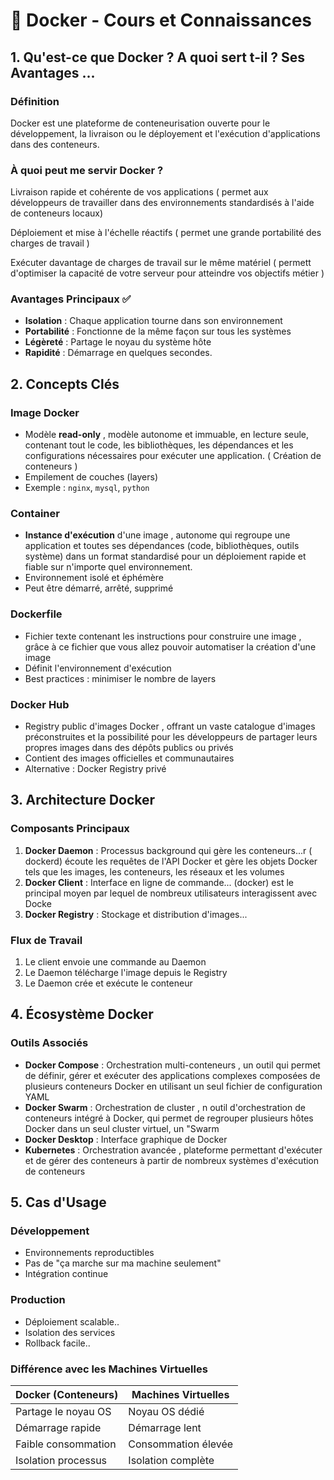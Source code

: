 # 🐳 Docker - Cours et Connaissances

## 1. Qu'est-ce que Docker ? A quoi sert t-il ? Ses Avantages ...

### Définition
Docker est une plateforme de conteneurisation ouverte pour le développement, la livraison ou le déployement et l'exécution d'applications dans des conteneurs.

### À quoi peut me servir Docker ?
Livraison rapide et cohérente de vos applications ( permet aux développeurs de travailler dans des environnements standardisés à l'aide de conteneurs locaux)

Déploiement et mise à l'échelle réactifs (  permet une grande portabilité des charges de travail ) 

Exécuter davantage de charges de travail sur le même matériel ( permett d'optimiser la capacité de votre serveur pour atteindre vos objectifs métier )

### Avantages Principaux ✅
- **Isolation** : Chaque application tourne dans son environnement
- **Portabilité** : Fonctionne de la même façon sur tous les systèmes
- **Légèreté** : Partage le noyau du système hôte
- **Rapidité** : Démarrage en quelques secondes.



## 2. Concepts Clés

### Image Docker
- Modèle **read-only** , modèle autonome et immuable, en lecture seule, contenant tout le code, les bibliothèques, les dépendances et les configurations nécessaires pour exécuter une application. ( Création de conteneurs ) 
- Empilement de couches (layers)
- Exemple : `nginx`, `mysql`, `python`

### Container
- **Instance d'exécution** d'une image , autonome qui regroupe une application et toutes ses dépendances (code, bibliothèques, outils système) dans un format standardisé pour un déploiement rapide et fiable sur n'importe quel environnement.
- Environnement isolé et éphémère
- Peut être démarré, arrêté, supprimé

### Dockerfile
- Fichier texte contenant les instructions pour construire une image , grâce à ce fichier que vous allez pouvoir automatiser la création d'une image
- Définit l'environnement d'exécution
- Best practices : minimiser le nombre de layers

### Docker Hub
- Registry public d'images Docker , offrant un vaste catalogue d'images préconstruites et la possibilité pour les développeurs de partager leurs propres images dans des dépôts publics ou privés
- Contient des images officielles et communautaires
- Alternative : Docker Registry privé

## 3. Architecture Docker

### Composants Principaux
1. **Docker Daemon** : Processus background qui gère les conteneurs...r ( dockerd) écoute les requêtes de l'API Docker et gère les objets Docker tels que les images, les conteneurs, les réseaux et les volumes
2. **Docker Client** : Interface en ligne de commande... (docker) est le principal moyen par lequel de nombreux utilisateurs interagissent avec Docke
3. **Docker Registry** : Stockage et distribution d'images...

### Flux de Travail
1. Le client envoie une commande au Daemon
2. Le Daemon télécharge l'image depuis le Registry
3. Le Daemon crée et exécute le conteneur

## 4. Écosystème Docker

### Outils Associés
- **Docker Compose** : Orchestration multi-conteneurs , un outil qui permet de définir, gérer et exécuter des applications complexes composées de plusieurs conteneurs Docker en utilisant un seul fichier de configuration YAML
- **Docker Swarm** : Orchestration de cluster , n outil d'orchestration de conteneurs intégré à Docker, qui permet de regrouper plusieurs hôtes Docker dans un seul cluster virtuel, un "Swarm
- **Docker Desktop** : Interface graphique de Docker 
- **Kubernetes** : Orchestration avancée , plateforme permettant d'exécuter et de gérer des conteneurs à partir de nombreux systèmes d'exécution de conteneurs

## 5. Cas d'Usage

### Développement
- Environnements reproductibles
- Pas de "ça marche sur ma machine seulement"
- Intégration continue

### Production
- Déploiement scalable..
- Isolation des services
- Rollback facile..

### Différence avec les Machines Virtuelles
| Docker (Conteneurs) | Machines Virtuelles |
|---------------------|---------------------|
| Partage le noyau OS | Noyau OS dédié |
| Démarrage rapide | Démarrage lent |
| Faible consommation | Consommation élevée |
| Isolation processus | Isolation complète |

